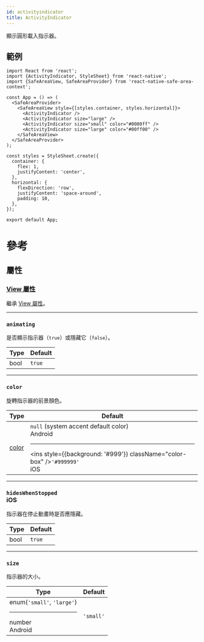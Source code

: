 ```yaml
---
id: activityindicator
title: ActivityIndicator
---
```


顯示圓形載入指示器。

## 範例

```SnackPlayer name=ActivityIndicator%20Example
import React from 'react';
import {ActivityIndicator, StyleSheet} from 'react-native';
import {SafeAreaView, SafeAreaProvider} from 'react-native-safe-area-context';

const App = () => (
  <SafeAreaProvider>
    <SafeAreaView style={[styles.container, styles.horizontal]}>
      <ActivityIndicator />
      <ActivityIndicator size="large" />
      <ActivityIndicator size="small" color="#0000ff" />
      <ActivityIndicator size="large" color="#00ff00" />
    </SafeAreaView>
  </SafeAreaProvider>
);

const styles = StyleSheet.create({
  container: {
    flex: 1,
    justifyContent: 'center',
  },
  horizontal: {
    flexDirection: 'row',
    justifyContent: 'space-around',
    padding: 10,
  },
});

export default App;
```

# 參考

## 屬性

### [View 屬性](view#props)

繼承 [View 屬性](view#props)。

---

### `animating`

是否顯示指示器（`true`）或隱藏它（`false`）。

| Type | Default |
| ---- | ------- |
| bool | `true`  |

---

### `color`

旋轉指示器的前景顏色。

| Type            | Default                                                                                                                                                                                     |
| --------------- | ------------------------------------------------------------------------------------------------------------------------------------------------------------------------------------------- |
| [color](colors) | `null` (system accent default color)<div class="label android">Android</div><hr/><ins style={{background: '#999'}} className="color-box" />`'#999999'` <div className="label ios">iOS</div> |

---

### `hidesWhenStopped` <div class="label ios">iOS</div>

指示器在停止動畫時是否應隱藏。

| Type | Default |
| ---- | ------- |
| bool | `true`  |

---

### `size`

指示器的大小。

| Type                                                                           | Default   |
| ------------------------------------------------------------------------------ | --------- |
| enum(`'small'`, `'large'`)<hr/>number <div class="label android">Android</div> | `'small'` |